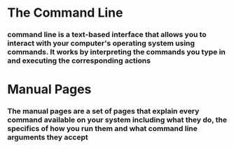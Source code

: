 # The Command Line
### command line is a text-based interface that allows you to interact with your computer's operating system using commands. It works by interpreting the commands you type in and executing the corresponding actions

# Manual Pages 
### The manual pages are a set of pages that explain every command available on your system including what they do, the specifics of how you run them and what command line arguments they accept